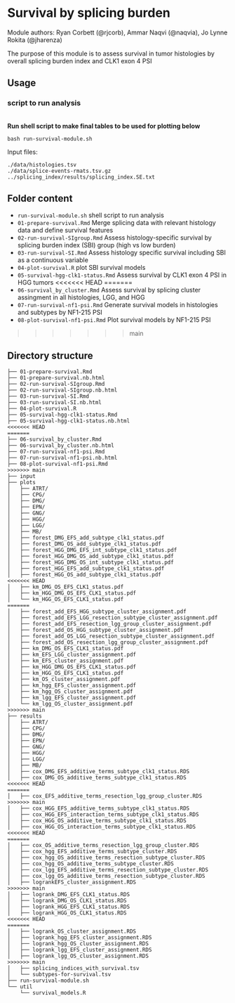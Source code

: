 # Survival by splicing burden

Module authors: Ryan Corbett (@rjcorb), Ammar Naqvi (@naqvia), Jo Lynne Rokita (@jharenza)

The purpose of this module is to assess survival in tumor histologies by overall splicing burden index and CLK1 exon 4 PSI

## Usage
### script to run analysis
<br>**Run shell script to make final tables to be used for plotting below**
```
bash run-survival-module.sh
```
Input files:
```
./data/histologies.tsv
./data/splice-events-rmats.tsv.gz
../splicing_index/results/splicing_index.SE.txt
```

## Folder content
* `run-survival-module.sh` shell script to run analysis
* `01-prepare-survival.Rmd` Merge splicing data with relevant histology data and define survival features
* `02-run-survival-SIgroup.Rmd` Assess histology-specific survival by splicing burden index (SBI) group (high vs low burden)
* `03-run-survival-SI.Rmd` Assess histology specific survival including SBI as a continuous variable
* `04-plot-survival.R` plot SBI survival models
* `05-survival-hgg-clk1-status.Rmd` Assess survival by CLK1 exon 4 PSI in HGG tumors
<<<<<<< HEAD
=======
* `06-survival_by_cluster.Rmd` Assess survival by splicing cluster assingment in all histologies, LGG, and HGG
* `07-run-survival-nf1-psi.Rmd` Generate survival models in histologies and subtypes by NF1-215 PSI
* `08-plot-survival-nf1-psi.Rmd` Plot survival models by NF1-215 PSI
>>>>>>> main


## Directory structure
```
├── 01-prepare-survival.Rmd
├── 01-prepare-survival.nb.html
├── 02-run-survival-SIgroup.Rmd
├── 02-run-survival-SIgroup.nb.html
├── 03-run-survival-SI.Rmd
├── 03-run-survival-SI.nb.html
├── 04-plot-survival.R
├── 05-survival-hgg-clk1-status.Rmd
├── 05-survival-hgg-clk1-status.nb.html
<<<<<<< HEAD
=======
├── 06-survival_by_cluster.Rmd
├── 06-survival_by_cluster.nb.html
├── 07-run-survival-nf1-psi.Rmd
├── 07-run-survival-nf1-psi.nb.html
├── 08-plot-survival-nf1-psi.Rmd
>>>>>>> main
├── input
├── plots
│   ├── ATRT/
│   ├── CPG/
│   ├── DMG/
│   ├── EPN/
│   ├── GNG/
│   ├── HGG/
│   ├── LGG/
│   ├── MB/
│   ├── forest_DMG_EFS_add_subtype_clk1_status.pdf
│   ├── forest_DMG_OS_add_subtype_clk1_status.pdf
│   ├── forest_HGG_DMG_EFS_int_subtype_clk1_status.pdf
│   ├── forest_HGG_DMG_OS_add_subtype_clk1_status.pdf
│   ├── forest_HGG_DMG_OS_int_subtype_clk1_status.pdf
│   ├── forest_HGG_EFS_add_subtype_clk1_status.pdf
│   ├── forest_HGG_OS_add_subtype_clk1_status.pdf
<<<<<<< HEAD
│   ├── km_DMG_OS_EFS_CLK1_status.pdf
│   ├── km_HGG_DMG_OS_EFS_CLK1_status.pdf
│   └── km_HGG_OS_EFS_CLK1_status.pdf
=======
│   ├── forest_add_EFS_HGG_subtype_cluster_assignment.pdf
│   ├── forest_add_EFS_LGG_resection_subtype_cluster_assignment.pdf
│   ├── forest_add_EFS_resection_lgg_group_cluster_assignment.pdf
│   ├── forest_add_OS_HGG_subtype_cluster_assignment.pdf
│   ├── forest_add_OS_LGG_resection_subtype_cluster_assignment.pdf
│   ├── forest_add_OS_resection_lgg_group_cluster_assignment.pdf
│   ├── km_DMG_OS_EFS_CLK1_status.pdf
│   ├── km_EFS_LGG_cluster_assignment.pdf
│   ├── km_EFS_cluster_assignment.pdf
│   ├── km_HGG_DMG_OS_EFS_CLK1_status.pdf
│   ├── km_HGG_OS_EFS_CLK1_status.pdf
│   ├── km_OS_cluster_assignment.pdf
│   ├── km_hgg_EFS_cluster_assignment.pdf
│   ├── km_hgg_OS_cluster_assignment.pdf
│   ├── km_lgg_EFS_cluster_assignment.pdf
│   └── km_lgg_OS_cluster_assignment.pdf
>>>>>>> main
├── results
│   ├── ATRT/
│   ├── CPG/
│   ├── DMG/
│   ├── EPN/
│   ├── GNG/
│   ├── HGG/
│   ├── LGG/
│   ├── MB/
│   ├── cox_DMG_EFS_additive_terms_subtype_clk1_status.RDS
│   ├── cox_DMG_OS_additive_terms_subtype_clk1_status.RDS
<<<<<<< HEAD
=======
│   ├── cox_EFS_additive_terms_resection_lgg_group_cluster.RDS
>>>>>>> main
│   ├── cox_HGG_EFS_additive_terms_subtype_clk1_status.RDS
│   ├── cox_HGG_EFS_interaction_terms_subtype_clk1_status.RDS
│   ├── cox_HGG_OS_additive_terms_subtype_clk1_status.RDS
│   ├── cox_HGG_OS_interaction_terms_subtype_clk1_status.RDS
<<<<<<< HEAD
=======
│   ├── cox_OS_additive_terms_resection_lgg_group_cluster.RDS
│   ├── cox_hgg_EFS_additive_terms_subtype_cluster.RDS
│   ├── cox_hgg_OS_additive_terms_resection_subtype_cluster.RDS
│   ├── cox_hgg_OS_additive_terms_subtype_cluster.RDS
│   ├── cox_lgg_EFS_additive_terms_resection_subtype_cluster.RDS
│   ├── cox_lgg_OS_additive_terms_resection_subtype_cluster.RDS
│   ├── logrankEFS_cluster_assignment.RDS
>>>>>>> main
│   ├── logrank_DMG_EFS_CLK1_status.RDS
│   ├── logrank_DMG_OS_CLK1_status.RDS
│   ├── logrank_HGG_EFS_CLK1_status.RDS
│   ├── logrank_HGG_OS_CLK1_status.RDS
<<<<<<< HEAD
=======
│   ├── logrank_OS_cluster_assignment.RDS
│   ├── logrank_hgg_EFS_cluster_assignment.RDS
│   ├── logrank_hgg_OS_cluster_assignment.RDS
│   ├── logrank_lgg_EFS_cluster_assignment.RDS
│   ├── logrank_lgg_OS_cluster_assignment.RDS
>>>>>>> main
│   ├── splicing_indices_with_survival.tsv
│   └── subtypes-for-survival.tsv
├── run-survival-module.sh
└── util
    └── survival_models.R
```
